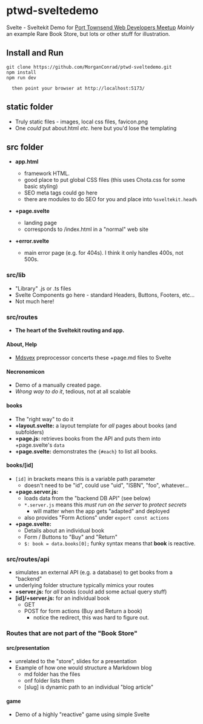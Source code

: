 # ptwd-sveltedemo

Svelte - Sveltekit Demo for [Port Townsend Web Developers Meetup](https://www.meetup.com/port-townsend-web-developers-meetup/)
_Mainly_ an example Rare Book Store, but lots or other stuff for illustration.

## Install and Run

```
git clone https://github.com/MorganConrad/ptwd-sveltedemo.git
npm install
npm run dev

  then point your browser at http://localhost:5173/
```

## static folder

 - Truly static files - images, local css files, favicon.png
 - One _could_ put about.html  _etc._ here but you'd lose the templating

## src folder

 - **app.html**

   - framework HTML.
   - good place to put global CSS files (this uses Chota.css for some basic styling)
   - SEO meta tags could go here
   - there are modules to do SEO for you and place into `%sveltekit.head%`

 - **+page.svelte**
   - landing page
   - corresponds to /index.html in a "normal" web site

 - **+error.svelte**
   - main error page (e.g. for 404s).  I think it only handles 400s, not 500s.

### src/lib

 - "Library" .js or .ts files
 - Svelte Components go here - standard Headers, Buttons, Footers, etc...
 - Not much here!

### src/routes

 - **The heart of the Sveltekit routing and app.**

#### About, Help

 - [Mdsvex](https://mdsvex.pngwn.io/) preprocessor concerts these +page.md files to Svelte

#### Necronomicon

 - Demo of a manually created page.
 - _Wrong way to do it_, tedious, not at all scalable

#### books

 - The "right way" to do it
 - **+layout.svelte:** a layout template for _all_ pages about books (and subfolders)
 - **+page.js:** retrieves books from the API and puts them into +page.svelte's `data`
 - **+page.svelte:** demonstrates the `{#each}` to list all books.

#### books/[id]

 - `[id]` in brackets means this is a variable path parameter
   - doesn't need to be "id", could use "uid", "ISBN", "foo", whatever...
 - **+page.server.js:**
   - loads data from the "backend DB API"  (see below)
   - `*.server.js` means this _must run on the server_ to _protect secrets_
     - will matter when the app gets "adapted" and deployed
   - also provides "Form Actions" under `export const actions`
 - **+page.svelte:**
   - Details about an individual book
   - Form / Buttons to "Buy" and "Return"
   - `$: book = data.books[0];` funky syntax means that **book** is reactive.


### src/routes/api

 - simulates an external API (e.g. a database) to get books from a "backend"
 - underlying folder structure typically mimics your routes
 - **+server.js:** for _all_ books (could add some actual query stuff)
 - **[id]/+server.js:** for an individual book
   - GET
   - POST for form actions (Buy and Return a book)
     - notice the redirect, this was hard to figure out.


### Routes that are not part of the "Book Store"

#### src/presentation

 - unrelated to the "store", slides for a presentation
 - Example of how one would structure a Markdown blog
   - md folder has the files
   - onf folder lists them
   - [slug] is dynamic path to an individual "blog article"

#### game

 - Demo of a highly "reactive" game using simple Svelte

